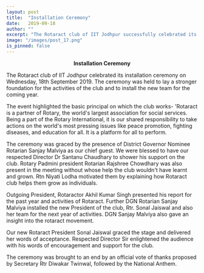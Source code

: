 ```yaml
---
layout: post
title:  "Installation Ceremony"
date:   2019-09-18
author: ""
excerpt: "The Rotaract club of IIT Jodhpur successfully celebrated its motivational and encouraging Installation Ceremony."
image: "/images/post_17.png"
is_pinned: false
---
```





<center><b>Installation Ceremony</b></center>

The Rotaract club of IIT Jodhpur celebrated its installation ceremony on Wednesday, 18th September 2019. The ceremony was held to lay a stronger foundation for the activities of the club and to install the new team for the coming year.

The event highlighted the basic principal on which the club works-
'Rotaract is a partner of Rotary, the world's largest association for social services. Being a part of the Rotary International, it is our shared responsibility to take actions on the world's most pressing issues like peace promotion, fighting diseases, and education for all. It is a platform for all to perform.

The ceremony was graced by the presence of District Governor Nominee Rotarian Sanjay Malviya as our chief guest. We were blessed to have our respected Director Dr Santanu Chaudhary to shower his support on the club. Rotary Padmini president Rotarian Rajshree Chowdhary was also present in the meeting without whose help the club wouldn't have learnt and grown. Rtn Niyati Lodha motivated them by explaining how Rotaract club helps them grow as individuals.

Outgoing President, Rotaractor Akhil Kumar Singh presented his report for the past year and activities of Rotaract. Further DGN Rotarian Sanjay Malviya installed the new President of the club, Rtr. Sonal Jaiswal and also her team for the next year of activities. DGN Sanjay Malviya also gave an insight into the rotaract movement.

Our new Rotaract President Sonal Jaiswal graced the stage and delivered her words of acceptance. Respected Director Sir enlightened the audience with his words of encouragement and support for the club.

The ceremony was brought to an end by an official vote of thanks proposed by Secretary Rtr Diwakar Twinwal, followed by the National Anthem.




